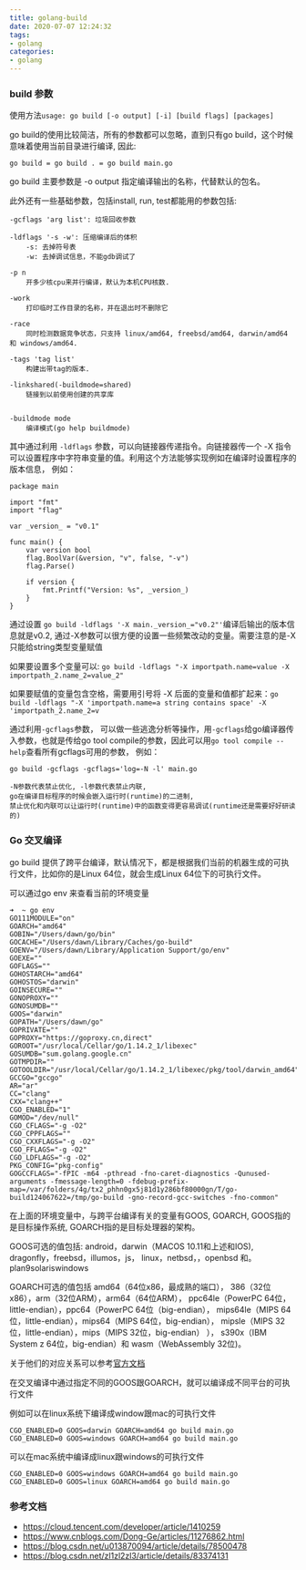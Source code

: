 ```yaml
---
title: golang-build
date: 2020-07-07 12:24:32
tags:
- golang
categories:
- golang
---
```


### build 参数
使用方法`usage: go build [-o output] [-i] [build flags] [packages]`

go build的使用比较简洁，所有的参数都可以忽略，直到只有go build，这个时候意味着使用当前目录进行编译, 因此:

`go build = go build . = go build main.go`

go build 主要参数是 -o output 指定编译输出的名称，代替默认的包名。

此外还有一些基础参数，包括install, run, test都能用的参数包括:
```
-gcflags 'arg list': 垃圾回收参数

-ldflags '-s -w': 压缩编译后的体积
    -s: 去掉符号表
    -w: 去掉调试信息，不能gdb调试了

-p n
    开多少核cpu来并行编译，默认为本机CPU核数.

-work
    打印临时工作目录的名称，并在退出时不删除它

-race
    同时检测数据竞争状态，只支持 linux/amd64, freebsd/amd64, darwin/amd64 和 windows/amd64.

-tags 'tag list'
    构建出带tag的版本.

-linkshared(-buildmode=shared)
    链接到以前使用创建的共享库


-buildmode mode
    编译模式(go help buildmode)

```

其中通过利用 `-ldflags` 参数，可以向链接器传递指令。向链接器传一个 -X 指令可以设置程序中字符串变量的值。利用这个方法能够实现例如在编译时设置程序的版本信息， 例如：

```
package main
 
import "fmt"
import "flag"
 
var _version_ = "v0.1"
 
func main() {
    var version bool
    flag.BoolVar(&version, "v", false, "-v")
    flag.Parse()
 
    if version {
        fmt.Printf("Version: %s", _version_)
    }
}
```

通过设置 `go build -ldflags '-X main._version_="v0.2"'`编译后输出的版本信息就是v0.2, 通过-X参数可以很方便的设置一些频繁改动的变量。需要注意的是-X只能给string类型变量赋值

如果要设置多个变量可以: `go build -ldflags "-X importpath.name=value -X importpath_2.name_2=value_2"`

如果要赋值的变量包含空格，需要用引号将 -X 后面的变量和值都扩起来：`go build -ldflags "-X 'importpath.name=a string contains space' -X 'importpath_2.name_2=v`


通过利用`-gcflags`参数， 可以做一些逃逸分析等操作，用`-gcflags`给go编译器传入参数，也就是传给go tool compile的参数，因此可以用`go tool compile --help`查看所有gcflags可用的参数， 例如：
```
go build -gcflags -gcflags='log=-N -l' main.go

-N参数代表禁止优化, -l参数代表禁止内联,
go在编译目标程序的时候会嵌入运行时(runtime)的二进制,
禁止优化和内联可以让运行时(runtime)中的函数变得更容易调试(runtime还是需要好好研读的)
```

### Go 交叉编译
go build 提供了跨平台编译，默认情况下，都是根据我们当前的机器生成的可执行文件，比如你的是Linux 64位，就会生成Linux 64位下的可执行文件。

可以通过go env 来查看当前的环境变量

```
➜  ~ go env
GO111MODULE="on"
GOARCH="amd64"
GOBIN="/Users/dawn/go/bin"
GOCACHE="/Users/dawn/Library/Caches/go-build"
GOENV="/Users/dawn/Library/Application Support/go/env"
GOEXE=""
GOFLAGS=""
GOHOSTARCH="amd64"
GOHOSTOS="darwin"
GOINSECURE=""
GONOPROXY=""
GONOSUMDB=""
GOOS="darwin"
GOPATH="/Users/dawn/go"
GOPRIVATE=""
GOPROXY="https://goproxy.cn,direct"
GOROOT="/usr/local/Cellar/go/1.14.2_1/libexec"
GOSUMDB="sum.golang.google.cn"
GOTMPDIR=""
GOTOOLDIR="/usr/local/Cellar/go/1.14.2_1/libexec/pkg/tool/darwin_amd64"
GCCGO="gccgo"
AR="ar"
CC="clang"
CXX="clang++"
CGO_ENABLED="1"
GOMOD="/dev/null"
CGO_CFLAGS="-g -O2"
CGO_CPPFLAGS=""
CGO_CXXFLAGS="-g -O2"
CGO_FFLAGS="-g -O2"
CGO_LDFLAGS="-g -O2"
PKG_CONFIG="pkg-config"
GOGCCFLAGS="-fPIC -m64 -pthread -fno-caret-diagnostics -Qunused-arguments -fmessage-length=0 -fdebug-prefix-map=/var/folders/4g/tx2_phhn0gx5j81d1y286bf80000gn/T/go-build124067622=/tmp/go-build -gno-record-gcc-switches -fno-common"
```

在上面的环境变量中，与跨平台编译有关的变量有GOOS, GOARCH, GOOS指的是目标操作系统, GOARCH指的是目标处理器的架构。

GOOS可选的值包括: android，darwin（MACOS 10.11和上述和IOS),  dragonfly，freebsd，illumos，js， linux，netbsd，，openbsd 和。 plan9solariswindows

GOARCH可选的值包括 amd64（64位x86，最成熟的端口）， 386（32位x86），arm（32位ARM），arm64（64位ARM）， ppc64le（PowerPC 64位，little-endian），ppc64（PowerPC 64位（big-endian）， mips64le（MIPS 64位，little-endian），mips64（MIPS 64位，big-endian）， mipsle（MIPS 32位，little-endian），mips（MIPS 32位，big-endian） ）， s390x（IBM System z 64位，big-endian）和 wasm（WebAssembly 32位)。

关于他们的对应关系可以参考[官方文档](https://golang.org/doc/install/source#environment)

在交叉编译中通过指定不同的GOOS跟GOARCH，就可以编译成不同平台的可执行文件

例如可以在linux系统下编译成window跟mac的可执行文件
```
CGO_ENABLED=0 GOOS=darwin GOARCH=amd64 go build main.go
CGO_ENABLED=0 GOOS=windows GOARCH=amd64 go build main.go
```

可以在mac系统中编译成linux跟windows的可执行文件
```
CGO_ENABLED=0 GOOS=windows GOARCH=amd64 go build main.go
CGO_ENABLED=0 GOOS=linux GOARCH=amd64 go build main.go
```

### 参考文档
- https://cloud.tencent.com/developer/article/1410259
- https://www.cnblogs.com/Dong-Ge/articles/11276862.html
- https://blog.csdn.net/u013870094/article/details/78500478
- https://blog.csdn.net/zl1zl2zl3/article/details/83374131